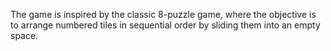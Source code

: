 The game is inspired by the classic 8-puzzle game, where the objective is to arrange numbered tiles in sequential order by sliding them into an empty space.

